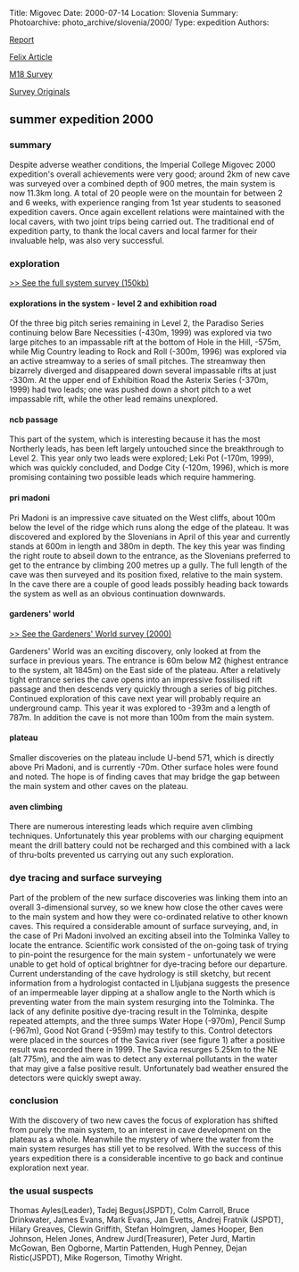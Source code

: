 Title: Migovec
Date: 2000-07-14
Location: Slovenia
Summary:
Photoarchive: photo_archive/slovenia/2000/
Type: expedition
Authors:

[Report](/caving/FILES/expeditions/slovenia/slov2000/2000_slov_report.pdf)

[Felix Article](/caving/FILES/expeditions/slovenia/slov2000/2000_slov_felix_article.pdf)

[M18 Survey](/caving/FILES/expeditions/slovenia/slov2001/Migovec2000.pdf)

[Survey Originals](/caving/FILES/expeditions/slovenia/slov2000/migovec2000.zip)

<h2>summer expedition 2000</h2>  

<h3>summary</h3>
<p>
  Despite adverse weather conditions, the Imperial College Migovec 2000 expedition's
  overall achievements were very good; around 2km of new cave was surveyed over a
  combined depth of 900 metres, the main system is now 11.3km long. A total of 20
  people were on the mountain for between 2 and 6 weeks, with experience ranging
  from 1st year students to seasoned expedition cavers. Once again excellent
  relations were maintained with the local cavers, with two joint trips being
  carried out. The traditional end of expedition party, to thank the local cavers
  and local farmer for their invaluable help, was also very successful.
</p>  

<h3>exploration</h3>
<a href="/caving/FILES/expeditions/slovenia/slov2000/migovec2000.jpg"> &gt;&gt; See the full system survey (150kb)</a>

<h4>explorations in the system - level 2 and exhibition road</h4>

<p> Of the three big pitch series remaining in Level 2, the Paradiso Series continuing below Bare Necessities (-430m, 1999) was explored via two large pitches to an impassable rift at the bottom of Hole in the Hill, -575m, while Mig Country leading to Rock and Roll (-300m, 1996) was explored via an active streamway to a series of small pitches. The streamway then bizarrely diverged and disappeared down several impassable rifts at just -330m. At the upper end of Exhibition Road the Asterix Series (-370m, 1999) had two leads; one was pushed down a short pitch to a wet impassable rift, while the other lead remains unexplored. </p>  <h4>ncb passage</h4> <p>This part of the system, which is interesting because it has the most Northerly leads, has been left largely untouched since the breakthrough to Level 2. This year only two leads were explored; Leki Pot (-170m, 1999), which was quickly concluded, and Dodge City (-120m, 1996), which is more promising containing two possible leads which require hammering.</p>  <h4>pri madoni</h4> <p>Pri Madoni is an impressive cave situated on the West cliffs, about 100m below the level of the ridge which runs along the edge of the plateau. It was discovered and explored by the Slovenians in April of this year and currently stands at 600m in length and 380m in depth. The key this year was finding the right route to abseil down to the entrance, as the Slovenians preferred to get to the entrance by climbing 200 metres up a gully. The full length of the cave was then surveyed and its position fixed, relative to the main system. In the cave there are a couple of good leads possibly heading back towards the system as well as an obvious continuation downwards.</p>  <h4>gardeners' world</h4> <a href="/caving/FILES/expeditions/slovenia/slov2000/Gworld2000_en.pdf"> &gt;&gt; See the Gardeners' World survey (2000)</a>  <p>Gardeners' World was an exciting discovery, only looked at from the surface in previous years. The entrance is 60m below M2 (highest entrance to the system, alt 1845m) on the East side of the plateau. After a relatively tight entrance series the cave opens into an impressive fossilised rift passage and then descends very quickly through a series of big pitches. Continued exploration of this cave next year will probably require an underground camp. This year it was explored to -393m and a length of 787m. In addition the cave is not more than 100m from the main system.</p>  <h4>plateau</h4> <p>Smaller discoveries on the plateau include U-bend 571, which is directly above Pri Madoni, and is currently -70m. Other surface holes were found and noted. The hope is of finding caves that may bridge the gap between the main system and other caves on the plateau.</p>  <h4>aven climbing</h4> <p>There are numerous interesting leads which require aven climbing techniques. Unfortunately this year problems with our charging equipment meant the drill battery could not be recharged and this combined with a lack of thru-bolts prevented us carrying out any such exploration.</p>  <h3>dye tracing and surface surveying</h3> <p>Part of the problem of the new surface discoveries was linking them into an overall 3-dimensional survey, so we knew how close the other caves were to the main system and how they were co-ordinated relative to other known caves. This required a considerable amount of surface surveying, and, in the case of Pri Madoni involved an exciting abseil into the Tolminka Valley to locate the entrance. Scientific work consisted of the on-going task of trying to pin-point the resurgence for the main system - unfortunately we were unable to get hold of optical brightner for dye-tracing before our departure. Current understanding of the cave hydrology is still sketchy, but recent information from a hydrologist contacted in Lljubjana suggests the presence of an impermeable layer dipping at a shallow angle to the North which is preventing water from the main system resurging into the Tolminka. The lack of any definite positive dye-tracing result in the Tolminka, despite repeated attempts, and the three sumps Water Hope (-970m), Pencil Sump (-967m), Good Not Grand (-959m) may testify to this. Control detectors were placed in the sources of the Savica river (see figure 1) after a positive result was recorded there in 1999. The Savica resurges 5.25km to the NE (alt 775m), and the aim was to detect any external pollutants in the water that may give a false positive result. Unfortunately bad weather ensured the detectors were quickly swept away.</p>  <h3>conclusion</h3> <p> With the discovery of two new caves the focus of exploration has shifted from purely the main system, to an interest in cave development on the plateau as a whole. Meanwhile the mystery of where the water from the main system resurges has still yet to be resolved. With the success of this years expedition there is a considerable incentive to go back and continue exploration next year.</p>  <h3>the usual suspects</h3> <p>Thomas Ayles(Leader), Tadej Begus(JSPDT), Colm Carroll, Bruce Drinkwater, James Evans, Mark Evans, Jan Evetts, Andrej Fratnik (JSPDT), Hilary Greaves, Clewin Griffith, Stefan Holmgren, James Hooper, Ben Johnson, Helen Jones, Andrew Jurd(Treasurer), Peter Jurd, Martin McGowan, Ben Ogborne, Martin Pattenden, Hugh Penney, Dejan Ristic(JSPDT), Mike Rogerson, Timothy Wright.</p>  
